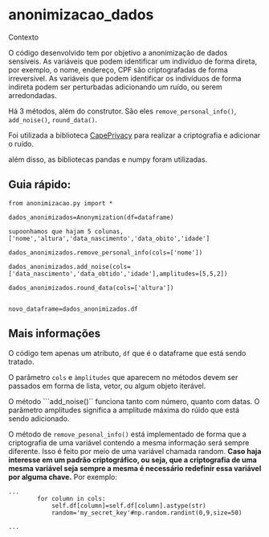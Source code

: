 # anonimizacao_dados

Contexto

O código desenvolvido tem por objetivo a anonimização de dados sensíveis. As variáveis que podem identificar um indivíduo de forma direta, por exemplo, o nome, endereço, CPF são criptografadas de forma irreversível. As variáveis que podem identificar os indivíduos de forma indireta podem ser perturbadas adicionando um ruído, ou serem arredondadas.


Há 3 métodos, além do construtor. São eles ``remove_personal_info()``, ``add_noise()``, ``round_data()``.

Foi utilizada a biblioteca [CapePrivacy](https://github.com/capeprivacy/cape-python) para realizar a criptografia e adicionar o ruído.

além disso, as bibliotecas pandas e numpy foram utilizadas.


## Guia rápido:
 
 ```
from anonimizacao.py import * 

dados_anonimizados=Anonymization(df=dataframe)

supoonhamos que hajam 5 colunas, ['nome','altura','data_nascimento','data_obito','idade']

dados_anonimizados.remove_personal_info(cols=['nome'])

dados_anonimizados.add_noise(cols=['data_nascimento','data_obtido','idade'],amplitudes=[5,5,2])

dados_anonimizados.round_data(cols=['altura'])


novo_dataframe=dados_anonimizados.df

```

## Mais informações

O código tem apenas um atributo, ``df`` que é o dataframe que está sendo tratado. 

O parâmetro ``cols`` e ``àmplitudes`` que aparecem no métodos devem ser passados em forma de lista, vetor, ou algum objeto iterável.

O método ```add_noise()`` funciona tanto com número, quanto com datas. O parâmetro amplitudes significa a amplitude máxima do rúido que está sendo adicionado. 

O método de ```remove_pesonal_info()``` está implementado de forma que a criptografia de uma variável contendo a mesma informação será sempre diferente. Isso é feito por meio de uma variável chamada random. **Caso haja interesse em um padrão criptográfico, ou seja, que a criptografia de uma mesma variável seja sempre a mesma é necessário redefinir essa variável por alguma chave.**
Por exemplo:

```
...
        for column in cols:
            self.df[column]=self.df[column].astype(str)
            random='my_secret_key'#np.random.randint(0,9,size=50)

...

```
